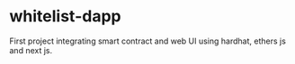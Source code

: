 # whitelist-dapp
First project integrating smart contract and web UI using hardhat, ethers js and next js.
